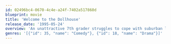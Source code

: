 ```yaml
---
id: 02496bc4-0670-4c4e-a24f-7402a517860d
blueprint: movie
title: 'Welcome to the Dollhouse'
release_date: '1995-05-24'
overview: 'An unattractive 7th grader struggles to cope with suburban life as the middle child with un-attentive parents and bullies at school.'
genres: '[{"id": 35, "name": "Comedy"}, {"id": 18, "name": "Drama"}]'
---
```

